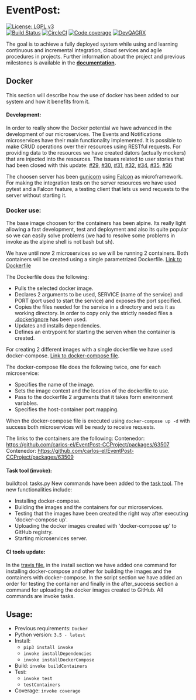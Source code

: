  # EventPost:
[![License: LGPL v3](https://img.shields.io/badge/License-LGPL%20v3-blue.svg)](https://www.gnu.org/licenses/lgpl-3.0)  
[![Build Status](https://travis-ci.com/carlos-el/EventPost-CCProject.svg?branch=master)](https://travis-ci.com/carlos-el/EventPost-CCProject)
[![CircleCI](https://circleci.com/gh/carlos-el/EventPost-CCProject.svg?style=svg)](https://circleci.com/gh/carlos-el/EventPost-CCProject)
[![Code coverage](https://codecov.io/gh/carlos-el/EventPost-CCProject/branch/master/graphs/badge.svg)](https://codecov.io/gh/carlos-el/EventPost-CCProject/branch/master)
[![DevQAGRX](https://img.shields.io/badge/DevQAGRX-blueviolet?style=svg&logo=Git)](https://github.com/JJ/curso-tdd)

The goal is to achieve a fully deployed system while using and learning continuous and incremental integration, cloud services and agile procedures in projects. 
Further information about the project and previous milestones is available in the __[documentation](https://carlos-el.github.io/EventPost-CCProject/index).__

## Docker
This section will describe how the use of docker has been added to our system and how it benefits from it.

#### Development:
In order to really show the Docker potential we have advanced in the development of our microservices. The Events and Notifications microservices have their main functionality implemented. It is possible to make CRUD operations over their resources using RESTful requests. For providing data to the resources we have created dators (actually mockers) that are injected into the resources.
The issues related to user stories that had been closed with this update: [#29](https://github.com/carlos-el/EventPost-CCProject/issues/29), [#30](https://github.com/carlos-el/EventPost-CCProject/issues/30), [#31](https://github.com/carlos-el/EventPost-CCProject/issues/31), [#32](https://github.com/carlos-el/EventPost-CCProject/issues/32), [#34](https://github.com/carlos-el/EventPost-CCProject/issues/34), [#35](https://github.com/carlos-el/EventPost-CCProject/issues/35), [#36](https://github.com/carlos-el/EventPost-CCProject/issues/36)


The choosen server has been [gunicorn](https://gunicorn.org/) using [Falcon](https://falconframework.org/) as microframework. For making the integration tests on the server resources we have used pytest and a Falcon feature, a testing client that lets us send requests to the server without starting it.

### Docker use:
The base image choosen for the containers has been alpine. Its really light allowing a fast development, test and deployment and also its quite popular so we can easily solve problems (we had to resolve some problems in invoke as the alpine shell is not bash but sh).

We have until now 2 microservices so we will be running 2 containers. Both containers will be created using a single parametrized Dockerfile. [Link to Dockerfile](./Dockerfile)

The Dockerfile does the following:
- Pulls the selected docker image.
- Declares 2 arguments to be used, SERVICE (name of the service) and PORT (port used to start the service) and exposes the port specified.
- Copies the files needed for the service in a directory and sets it as working directory. In order to copy only the strictly needed files a [.dockerignore](./.dockerignore) has been used.
- Updates and installs dependencies.
- Defines an entrypoint for starting the serven when the container is created.

For creating 2 different images with a single dockerfile we have used docker-compose. [Link to docker-compose file](./docker-compose.yml).

The docker-compose file does the following twice, one for each microservice:
- Specifies the name of the image.
- Sets the image context and the location of the dockerfile to use.
- Pass to the dockerfile 2 arguments that it takes form environment variables.
- Specifies the host-container port mapping.

When the docker-compose file is executed using `docker-compose up -d` with success both microservices will be ready to receive requests.

The links to the containers are the following:
Contenedor: https://github.com/carlos-el/EventPost-CCProject/packages/63507
Contenedor: https://github.com/carlos-el/EventPost-CCProject/packages/63509


#### Task tool (invoke):
buildtool: tasks.py
New commands have been added to the [task tool](./tasks.py). The new functionalities include:
- Installing docker-compose.
- Building the images and the containers for our microservices.
- Testing that the images have been created the right way after executing 'docker-compose up'.
- Uploading the docker images created with 'docker-compose up' to GitHub registry.
- Starting microservices server.

#### CI tools update:
In the [travis file](./.travis.yml), in the install section we have added one command for installing docker-compose and other for building the images and the containers with docker-compose.
In the script section we have added an order for testing the container and finally in the after_success section a command for uploading the docker images created to GitHub. All commands are invoke tasks.

## Usage:

- Previous requirements: `Docker`
- Python version: `3.5 - latest`
- Install: 
    - `pip3 install invoke`
    - `invoke installDependencies`
    - `invoke installDockerCompose`
- Build: `invoke buildContainers`
- Test: 
    - `invoke test`
    - `testContainers`
- Coverage: `invoke coverage`
